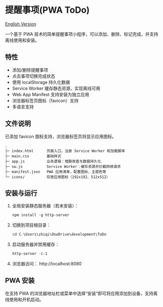 # 提醒事项(PWA ToDo)

[English Version](README_EN.md)

一个基于 PWA 技术的简单提醒事项小程序，可以添加、删除、标记完成，并支持离线使用和安装。

## 特性

- 添加/删除提醒事项
- 点击事项切换完成状态
- 使用 localStorage 持久化数据
- Service Worker 缓存静态资源，实现离线可用
- Web App Manifest 支持安装为独立应用
- 浏览器标签页图标（favicon）支持
- 多语言支持

## 文件说明

已添加 favicon 图标支持，浏览器标签页将显示应用图标。

```text
.
├─ index.html      页面入口，注册 Service Worker 和加载脚本
├─ main.css        基础样式
├─ app.js          业务逻辑：增删改查与数据持久化
├─ sw.js           Service Worker：缓存资源并拦截网络请求
├─ manifest.json   PWA 应用清单，配置图标、主题色等
└─ icons/          存放应用图标（192x192、512x512）
```

## 安装与运行

1. 全局安装静态服务器（若未安装）：
   ```powershell
   npm install -g http-server
   ```
2. 切换到项目根目录：
   ```powershell
   cd C:\Users\zhiqi\OneDrive\development\ToDo
   ```
3. 启动服务器并禁用缓存：
   ```powershell
   http-server -c-1
   ```
4. 浏览器访问： http://localhost:8080

## PWA 安装

在支持 PWA 的浏览器地址栏或菜单中选择“安装”即可将应用添加到设备，支持离线使用和开机启动。


